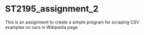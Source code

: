 # ST2195_assignment_2

This is an assignment to create a simple program for scraping CSV examples on cars in Wikipedia page.
